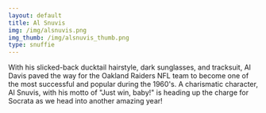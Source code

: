 ```yaml
---
layout: default
title: Al Snuvis
img: /img/alsnuvis.png
img_thumb: /img/alsnuvis_thumb.png
type: snuffie
---
```


With his slicked-back ducktail hairstyle, dark sunglasses, and tracksuit, Al Davis paved the way for the Oakland Raiders NFL team to become one of the most successful and popular during the 1960's. A charismatic character, Al Snuvis, with his motto of "Just win, baby!" is heading up the charge for Socrata as we head into another amazing year!